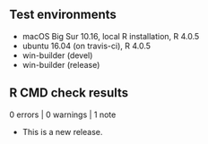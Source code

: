 ## Test environments
* macOS Big Sur 10.16, local R installation, R 4.0.5
* ubuntu 16.04 (on travis-ci), R 4.0.5
* win-builder (devel)
* win-builder (release)

## R CMD check results

0 errors | 0 warnings | 1 note

* This is a new release.
